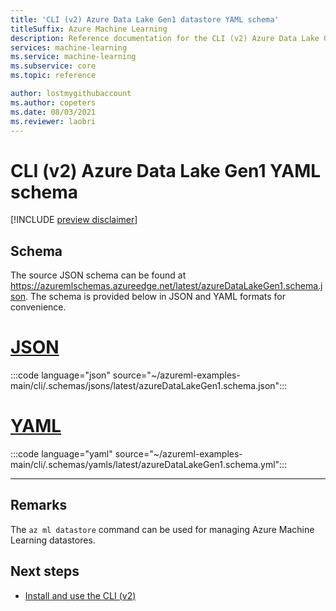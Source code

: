 ```yaml
---
title: 'CLI (v2) Azure Data Lake Gen1 datastore YAML schema'
titleSuffix: Azure Machine Learning
description: Reference documentation for the CLI (v2) Azure Data Lake Gen1 datastore YAML schema.
services: machine-learning
ms.service: machine-learning
ms.subservice: core
ms.topic: reference

author: lostmygithubaccount
ms.author: copeters
ms.date: 08/03/2021
ms.reviewer: laobri
---
```


# CLI (v2) Azure Data Lake Gen1 YAML schema

[!INCLUDE [preview disclaimer](../../includes/machine-learning-preview-generic-disclaimer.md)]

## Schema

The source JSON schema can be found at https://azuremlschemas.azureedge.net/latest/azureDataLakeGen1.schema.json. The schema is provided below in JSON and YAML formats for convenience.

# [JSON](#tab/json)

:::code language="json" source="~/azureml-examples-main/cli/.schemas/jsons/latest/azureDataLakeGen1.schema.json":::

# [YAML](#tab/yaml)

:::code language="yaml" source="~/azureml-examples-main/cli/.schemas/yamls/latest/azureDataLakeGen1.schema.yml":::

---

## Remarks

The `az ml datastore` command can be used for managing Azure Machine Learning datastores.

## Next steps

- [Install and use the CLI (v2)](how-to-configure-cli.md)
